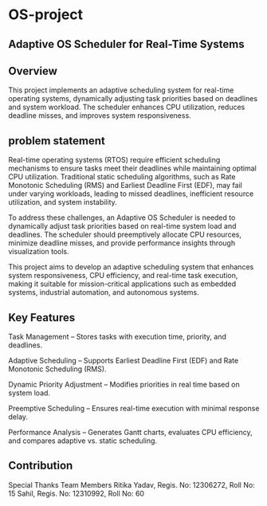 # OS-project

## Adaptive OS Scheduler for Real-Time Systems

## Overview
This project implements an adaptive scheduling system for real-time operating systems, dynamically adjusting task priorities based on deadlines and system workload. The scheduler enhances CPU utilization, reduces deadline misses, and improves system responsiveness.

## problem statement 
Real-time operating systems (RTOS) require efficient scheduling mechanisms to ensure tasks meet their deadlines while maintaining optimal CPU utilization. Traditional static scheduling algorithms, such as Rate Monotonic Scheduling (RMS) and Earliest Deadline First (EDF), may fail under varying workloads, leading to missed deadlines, inefficient resource utilization, and system instability.

To address these challenges, an Adaptive OS Scheduler is needed to dynamically adjust task priorities based on real-time system load and deadlines. The scheduler should preemptively allocate CPU resources, minimize deadline misses, and provide performance insights through visualization tools.

This project aims to develop an adaptive scheduling system that enhances system responsiveness, CPU efficiency, and real-time task execution, making it suitable for mission-critical applications such as embedded systems, industrial automation, and autonomous systems.


## Key Features
Task Management – Stores tasks with execution time, priority, and deadlines.

Adaptive Scheduling – Supports Earliest Deadline First (EDF) and Rate Monotonic Scheduling (RMS).

Dynamic Priority Adjustment – Modifies priorities in real time based on system load.

Preemptive Scheduling – Ensures real-time execution with minimal response delay.

Performance Analysis – Generates Gantt charts, evaluates CPU efficiency, and compares adaptive vs. static scheduling.

## Contribution 

Special Thanks
Team Members
Ritika Yadav, Regis. No: 12306272, Roll No: 15
Sahil, Regis. No: 12310992, Roll No: 60
